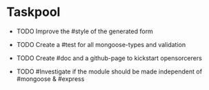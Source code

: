 
# Taskpool


* TODO Improve the #style of the generated form  

* TODO Create a #test for all mongoose-types and validation  

* TODO Create #doc and a github-page to kickstart opensorcerers  

* TODO #Investigate if the module should be made independent of #mongoose & #express

